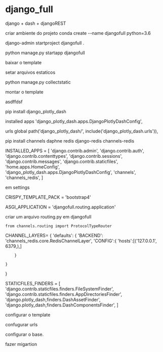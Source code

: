 
# django_full
django + dash + djangoREST


criar ambiente do projeto
conda create --name djangofull python=3.6

django-admin startproject djangofull .

python manage.py startapp djangofull

baixar o template

setar arquivos estaticos

python manage.py collectstatic

montar o template


asdffdsf

pip install django_plotly_dash

installed apps
'django_plotly_dash.apps.DjangoPlotlyDashConfig',

urls global
path('django_plotly_dash/', include('django_plotly_dash.urls')),


pip install channels daphne redis django-redis channels-redis



INSTALLED_APPS = [
    'django.contrib.admin',
    'django.contrib.auth',
    'django.contrib.contenttypes',
    'django.contrib.sessions',
    'django.contrib.messages',
    'django.contrib.staticfiles',
    'home.apps.HomeConfig',
    'django_plotly_dash.apps.DjangoPlotlyDashConfig',
    'channels',
    'channels_redis',
]

em settings

CRISPY_TEMPLATE_PACK = 'bootstrap4'

ASGI_APPLICATION = 'djangofull.routing.application'

criar um arquivo routing.py em djangofull

    from channels.routing import ProtocolTypeRouter


CHANNEL_LAYERS= {
    'defaults': {
        'BACKEND': 'channels_redis.core.RedisChannelLayer',
        'CONFIG':{
            'hosts':[('127.0.0.1', 6379,),]

        }

    }
}



STATICFILES_FINDERS = [
    'django.contrib.staticfiles.finders.FileSystemFinder',
    'django.contrib.staticfiles.finders.AppDirectoriesFinder',
    'django.plotly_dash,finders.DashAssetFinder',
    'django.plotly_dash,finders.DashComponentsFinder',
]




configurar o template 

confugurar urls


configurar o base.




fazer migartion


